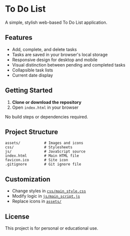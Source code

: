 # To Do List

A simple, stylish web-based To Do List application.

## Features

- Add, complete, and delete tasks
- Tasks are saved in your browser's local storage
- Responsive design for desktop and mobile
- Visual distinction between pending and completed tasks
- Collapsible task lists
- Current date display

## Getting Started

1. **Clone or download the repository**
2. Open `index.html` in your browser

No build steps or dependencies required.

## Project Structure

```
assets/           # Images and icons
css/              # Stylesheets
js/               # JavaScript source
index.html        # Main HTML file
favicon.ico       # Site icon
.gitignore        # Git ignore file
```

## Customization

- Change styles in [`css/main_style.css`](css/main_style.css)
- Modify logic in [`js/main_script.js`](js/main_script.js)
- Replace icons in [`assets/`](assets/)

## License

This project is for personal or educational use.